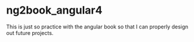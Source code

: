 # ng2book_angular4
This is just so practice with the angular book so that I can properly design out future projects.
